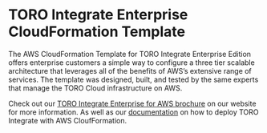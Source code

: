 # TORO Integrate Enterprise CloudFormation Template

The AWS CloudFormation Template for TORO Integrate Enterprise Edition offers enterprise customers 
a simple way to configure a three tier scalable architecture that leverages all of the benefits of 
AWS’s extensive range of services. The template was designed, built, and tested by the same 
experts that manage the TORO Cloud infrastructure on AWS.

Check out our [TORO Integrate Enterprise for AWS brochure](https://www.torocloud.com/) on our website for more information. 
As well as our [documentation](https://docs.torocloud.com/integrate/setup-and-administration/installation/on-your-server/cloudformation/) 
on how to deploy TORO Integrate with AWS CloufFormation.
